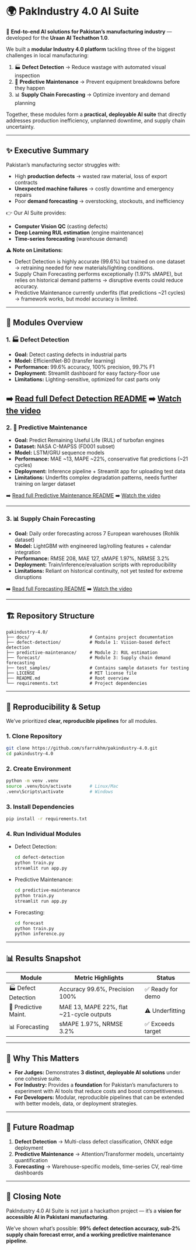 
# 🌍 PakIndustry 4.0 AI Suite

🚀 **End-to-end AI solutions for Pakistan’s manufacturing industry** — developed for the **Uraan AI Techathon 1.0**.

We built a **modular Industry 4.0 platform** tackling three of the biggest challenges in local manufacturing:

1. 🏭 **Defect Detection** → Reduce wastage with automated visual inspection
2. 🔧 **Predictive Maintenance** → Prevent equipment breakdowns before they happen
3. 📊 **Supply Chain Forecasting** → Optimize inventory and demand planning

Together, these modules form a **practical, deployable AI suite** that directly addresses production inefficiency, unplanned downtime, and supply chain uncertainty.

---

## ✨ Executive Summary

Pakistan’s manufacturing sector struggles with:

* High **production defects** → wasted raw material, loss of export contracts
* **Unexpected machine failures** → costly downtime and emergency repairs
* Poor **demand forecasting** → overstocking, stockouts, and inefficiency

👉 Our AI Suite provides:

* **Computer Vision QC** (casting defects)
* **Deep Learning RUL estimation** (engine maintenance)
* **Time-series forecasting** (warehouse demand)

⚠️ **Note on Limitations:**

* Defect Detection is highly accurate (99.6%) but trained on one dataset → retraining needed for new materials/lighting conditions.
* Supply Chain Forecasting performs exceptionally (1.97% sMAPE), but relies on historical demand patterns → disruptive events could reduce accuracy.
* Predictive Maintenance currently underfits (flat predictions ~21 cycles) → framework works, but model accuracy is limited.
---

## 🧩 Modules Overview

### 1. 🏭 Defect Detection

* **Goal:** Detect casting defects in industrial parts
* **Model:** EfficientNet-B0 (transfer learning)
* **Performance:** 99.6% accuracy, 100% precision, 99.7% F1
* **Deployment:** Streamlit dashboard for easy factory-floor use
* **Limitations:** Lighting-sensitive, optimized for cast parts only

➡️ [Read full Defect Detection README](defect-detection/README.md)
➡️ [Watch the video](https://youtu.be/R2gy_30fbUI)
---

### 2. 🔧 Predictive Maintenance

* **Goal:** Predict Remaining Useful Life (RUL) of turbofan engines
* **Dataset:** NASA C-MAPSS (FD001 subset)
* **Model:** LSTM/GRU sequence models
* **Performance:** MAE ~13, MAPE ~22%, conservative flat predictions (~21 cycles)
* **Deployment:** Inference pipeline + Streamlit app for uploading test data
* **Limitations:** Underfits complex degradation patterns, needs further training on larger dataset

➡️ [Read full Predictive Maintenance README](predictive-maintenance/README.md)
➡️ [Watch the video](https://youtu.be/0YBDf9Avagc)


---

### 3. 📊 Supply Chain Forecasting

* **Goal:** Daily order forecasting across 7 European warehouses (Rohlik dataset)
* **Model:** LightGBM with engineered lag/rolling features + calendar integration
* **Performance:** RMSE 208, MAE 127, sMAPE 1.97%, NRMSE 3.2%
* **Deployment:** Train/inference/evaluation scripts with reproducibility
* **Limitations:** Reliant on historical continuity, not yet tested for extreme disruptions

➡️ [Read full Forecasting README](forecast/README.md)
➡️ [Watch the video](https://youtu.be/mU2ZH6Nc6Qk)

---

## 🏗️ Repository Structure

```
pakindustry-4.0/
├── docs/                       # Contains project documentation
├── defect-detection/           # Module 1: Vision-based defect detection
├── predictive-maintenance/     # Module 2: RUL estimation
├── forecast/                   # Module 3: Supply chain demand forecasting
├── test_samples/               # Contains sample datasets for testing
├── LICENSE                     # MIT license file
├── README.md                   # Root overview
└── requirements.txt            # Project dependencies
```

---

## 🔄 Reproducibility & Setup

We’ve prioritized **clear, reproducible pipelines** for all modules.

### 1. Clone Repository

```bash
git clone https://github.com/sfarrukhm/pakindustry-4.0.git
cd pakindustry-4.0
```

### 2. Create Environment

```bash
python -m venv .venv
source .venv/bin/activate       # Linux/Mac
.venv\Scripts\activate          # Windows
```

### 3. Install Dependencies

```bash
pip install -r requirements.txt
```

### 4. Run Individual Modules

* Defect Detection:

  ```bash
  cd defect-detection
  python train.py
  streamlit run app.py
  ```

* Predictive Maintenance:

  ```bash
  cd predictive-maintenance
  python train.py
  streamlit run app.py
  ```

* Forecasting:

  ```bash
  cd forecast
  python train.py
  python inference.py
  ```

---

## 📊 Results Snapshot

| Module               | Metric Highlights                        | Status           |
| -------------------- | ---------------------------------------- | ---------------- |
| 🏭 Defect Detection  | Accuracy 99.6%, Precision 100%           | ✅ Ready for demo |
| 🔧 Predictive Maint. | MAE 13, MAPE 22%, flat ~21-cycle outputs | ⚠️ Underfitting  |
| 📊 Forecasting       | sMAPE 1.97%, NRMSE 3.2%                  | ✅ Exceeds target |

---

## 🌟 Why This Matters

* **For Judges:** Demonstrates **3 distinct, deployable AI solutions** under one cohesive suite.
* **For Industry:** Provides a **foundation** for Pakistan’s manufacturers to experiment with AI tools that reduce costs and boost competitiveness.
* **For Developers:** Modular, reproducible pipelines that can be extended with better models, data, or deployment strategies.

---

## 🚧 Future Roadmap

1. **Defect Detection** → Multi-class defect classification, ONNX edge deployment
2. **Predictive Maintenance** → Attention/Transformer models, uncertainty quantification
3. **Forecasting** → Warehouse-specific models, time-series CV, real-time dashboards

---

## 🎤 Closing Note

PakIndustry 4.0 AI Suite is not just a hackathon project — it’s a **vision for accessible AI in Pakistani manufacturing**.

We’ve shown what’s possible: **99% defect detection accuracy, sub-2% supply chain forecast error, and a working predictive maintenance pipeline**.
